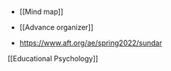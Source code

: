   - [[Mind map]]
  - [[Advance organizer]]

  - https://www.aft.org/ae/spring2022/sundar

[[Educational Psychology]]